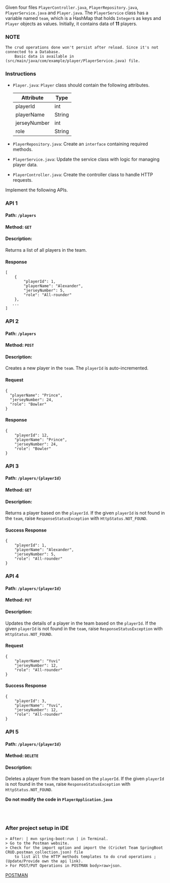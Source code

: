 Given four files `PlayerController.java`, `PlayerRepository.java`, `PlayerService.java` and  `Player.java`.
The `PlayerService` class has a variable named `team`, which is a HashMap that holds `Integer`s as keys and 
`Player` objects as values. Initially, it contains data of **11** players.


### NOTE
```
The crud operations done won't persist after reload. Since it's not connected to a Database. 
    Basic data is available in (src/main/java/com/example/player/PlayerService.java) file.
```


### Instructions

- `Player.java`: `Player` class should contain the following attributes.

    | Attribute    | Type   |
    | ------------ | ------ |
    | playerId     | int    |
    | playerName   | String |
    | jerseyNumber | int    |
    | role         | String |

- `PlayerRepository.java`: Create an `interface` containing required methods.
- `PlayerService.java`: Update the service class with logic for managing player data.
- `PlayerController.java`: Create the controller class to handle HTTP requests.  

Implement the following APIs.

### API 1

#### Path: `/players`

#### Method: `GET`

#### Description:

Returns a list of all players in the team.

#### Response

```
[
    {
        "playerId": 1,
        "playerName": "Alexander",
        "jerseyNumber": 5,
        "role": "All-rounder"
    },
   ...
]
```

### API 2

#### Path: `/players`

#### Method: `POST`

#### Description:

Creates a new player in the `team`. The `playerId` is auto-incremented.

#### Request

```
{
  "playerName": "Prince",
  "jerseyNumber": 24,
  "role": "Bowler"
}
```

#### Response

```
{
    "playerId": 12,
    "playerName": "Prince",
    "jerseyNumber": 24,
    "role": "Bowler"
}
```

### API 3

#### Path: `/players/{playerId}`

#### Method: `GET`

#### Description:

Returns a player based on the `playerId`. If the given `playerId` is not found in the `team`, 
raise `ResponseStatusException` with `HttpStatus.NOT_FOUND`.


#### Success Response

```
{
    "playerId": 1,
    "playerName": "Alexander",
    "jerseyNumber": 5,
    "role": "All-rounder"
}
```

### API 4

#### Path: `/players/{playerId}`

#### Method: `PUT`

#### Description:

Updates the details of a player in the team based on the `playerId`. 
If the given `playerId` is not found in the `team`, raise `ResponseStatusException` 
with `HttpStatus.NOT_FOUND`.

#### Request

```
{
    "playerName": "Yuvi"
    "jerseyNumber": 12,
    "role": "All-rounder"
}
```

#### Success Response

```
{
    "playerId": 3,
    "playerName": "Yuvi",
    "jerseyNumber": 12,
    "role": "All-rounder"
}
```

### API 5

#### Path: `/players/{playerId}`

#### Method: `DELETE`

#### Description:

Deletes a player from the team  based on the `playerId`. If the given `playerId` is not found in the `team`,
raise `ResponseStatusException` with `HttpStatus.NOT_FOUND`.


**Do not modify the code in `PlayerApplication.java`**

<br></br>
### After project setup in IDE
```
> After: | mvn spring-boot:run | in Terminal.
> Go to the Postman website. 
> Check for the import option and import the (Cricket Team SpringBoot CRUD.postman_collection.json) file
    to list all the HTTP methods templates to do crud operations ; (Update/Provide own the api link).
> For POST/PUT Operations in POSTMAN body>raw>json.
```
<a href="https://www.postman.com/"> POSTMAN </a>
